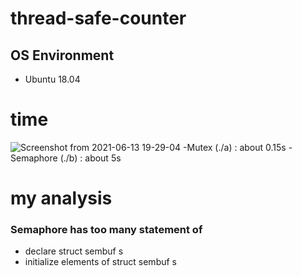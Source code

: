 # thread-safe-counter
## OS Environment
- Ubuntu 18.04

# time
![Screenshot from 2021-06-13 19-29-04](https://user-images.githubusercontent.com/11612272/121803797-1c704f00-cc7e-11eb-9bb3-e6dbaa964f2c.png)
-Mutex (./a) : about 0.15s
-Semaphore (./b) : about 5s

# my analysis
### Semaphore has too many statement of
- declare struct sembuf s
- initialize elements of struct sembuf s
